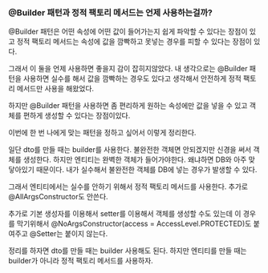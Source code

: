 ### @Builder 패턴과 정적 팩토리 메서드는 언제 사용하는걸까?

@Builder 패턴은 어떤 속성에 어떤 값이 들어가는지 쉽게 파악할 수 있다는 장점이 있고 정적 팩토리 메서드는 속성에 값을 깜빡하고 못넣는 경우를 피할 수 있다는 장점이 있다.

그래서 이 둘을 언제 사용하면 좋을지 감이 잡히지않았다. 내 생각으로는 @Builder 패턴을 사용하면 실수를 해서 값을 깜빡하는 경우도 있다고 생각해서 안전하게 정적 팩토리 메서드만 사용을 해왔었다.

하지만 @Builder 패턴을 사용하면 좀 편리하게 원하는 속성에만 값을 넣을 수 있고 객체를 편하게 생성할 수 있다는 장점이있다.

이번에 한 번 나에게 맞는 패턴을 정하고 싶어서 이렇게 정리한다.

일단 dto를 만들 때는 builder를 사용한다. 불완전한 객체면 안되겠지만 신경을 써서 객체를 생성한다. 하지만 엔티티는 완벽한 객체가 들어가야한다. 왜냐하면 DB와 아주 맞닿아있기 때문이다. 내가 실수해서 불완전한 객체를 DB에 넣는 경우가 발생할 수 있다.

그래서 엔티티에서는 실수를 안하기 위해서 정적 팩토리 메서드를 사용한다. 추가로 @AllArgsConstructor도 안쓴다.

추가로 기본 생성자를 이용해서 setter를 이용해서 객체를 생성할 수도 있는데 이 경우를 막기위해서 @NoArgsConstructor(access = AccessLevel.PROTECTED)도 붙여주고 @Setter는 붙이지 않는다.

정리를 하자면 dto를 만들 때는 builder 사용해도 된다. 하지만 엔티티를 만들 때는 builder가 아니라 정적 팩토리 메서드를 사용하자.
